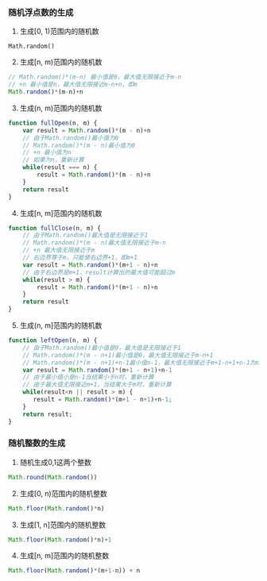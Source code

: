 ### 随机浮点数的生成
1. 生成[0, 1)范围内的随机数

`Math.random()`

2. 生成[n, m)范围内的随机数

```javascript
// Math.random()*(m-n) 最小值是0，最大值无限接近于m-n
// +n 最小值是n，最大值无限接近m-n+n，即m
Math.random()*(m-n)+n
```

3. 生成(n, m)范围内的随机数

```javascript
function fullOpen(n, m) {
    var result = Math.random()*(m - n)+n
    // 由于Math.random()最小值为0
    // Math.random()*(m - n)最小值为0
    // +n 最小值为n
    // 如果为n，重新计算
    while(result === n) {
        result = Math.random()*(m - n)+n
    }
    return result
}
```

4. 生成[n, m]范围内的随机数

```javascript
function fullClose(n, m) {
	// 由于Math.random()最大值是无限接近于1
    // Math.random()*(m - n)最大值无限接近于m-n
    // +n 最大值无限接近于m
    // 右边界等于m，只能使右边界+1，即m+1
    var result = Math.random()*(m+1 - n)+n
    // 由于右边界是m+1，result计算出的最大值可能超过m
    while(result > m) {
		result = Math.random()*(m+1 - n)+n
    }
    return result
}
```

5. 生成(n, m]范围内的随机数

```javascript
function leftOpen(n, m) {
    // 由于Math.random()最小值是0，最大值是无限接近于1
    // Math.random()*(m - n+1)最小值是0，最大值无限接近于m-n+1
    // Math.random()*(m - n+1)+n-1最小值n-1，最大值无限接近于m+1-n+1+n-1为m+1
	var result = Math.random()*(m+1 - n+1)+n-1
    // 由于最小值小是n-1当结果小于n时，重新计算
    // 由于最大值无限接近m+1，当结果大于m时，重新计算
    while(result<n || result > m) {
       result = Math.random()*(m+1 - n+1)+n-1;
    }
    return result;
}
```

### 随机整数的生成

1. 随机生成0,1这两个整数

```javascript
Math.round(Math.random())
```

2. 生成[0, n)范围内的随机整数

```javascript
Math.floor(Math.random()*n)
```

3. 生成[1, n]范围内的随机整数

```javascript
Math.floor(Math.random()*n)+1
```

4. 生成[n, m]范围内的随机整数

```javascript
Math.floor(Math.random()*(m+1-n)) + n
```

